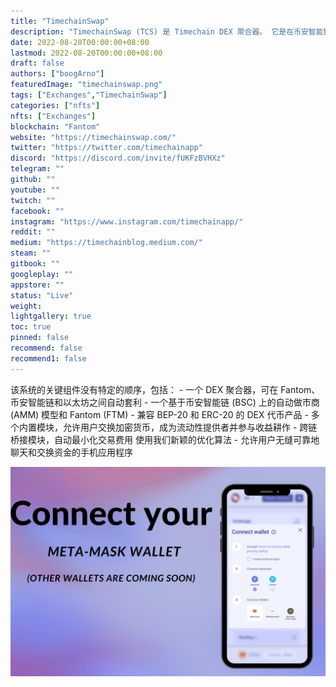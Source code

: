 ```yaml
---
title: "TimechainSwap"
description: "TimechainSwap (TCS) 是 Timechain DEX 聚合器。 它是在币安智能链 (BSC) 和 Fantom (FTM) 网络上构建的自动做市商 (AMM)."
date: 2022-08-20T00:00:00+08:00
lastmod: 2022-08-20T00:00:00+08:00
draft: false
authors: ["boogArno"]
featuredImage: "timechainswap.png"
tags: ["Exchanges","TimechainSwap"]
categories: ["nfts"]
nfts: ["Exchanges"]
blockchain: "Fantom"
website: "https://timechainswap.com/"
twitter: "https://twitter.com/timechainapp"
discord: "https://discord.com/invite/fUKFzBVHXz"
telegram: ""
github: ""
youtube: ""
twitch: ""
facebook: ""
instagram: "https://www.instagram.com/timechainapp/"
reddit: ""
medium: "https://timechainblog.medium.com/"
steam: ""
gitbook: ""
googleplay: ""
appstore: ""
status: "Live"
weight: 
lightgallery: true
toc: true
pinned: false
recommend: false
recommend1: false
---
```

该系统的关键组件没有特定的顺序，包括： - 一个 DEX 聚合器，可在 Fantom、币安智能链和以太坊之间自动套利 - 一个基于币安智能链 (BSC) 上的自动做市商 (AMM) 模型和 Fantom (FTM) - 兼容 BEP-20 和 ERC-20 的 DEX 代币产品 - 多个内置模块，允许用户交换加密货币，成为流动性提供者并参与收益耕作 - 跨链桥接模块，自动最小化交易费用 使用我们新颖的优化算法 - 允许用户无缝可靠地聊天和交换资金的手机应用程序

![timechainswap-dapp-defi-other-image1_f1fdb5b0732e7a9551d1304a6743db97](timechainswap-dapp-defi-other-image1_f1fdb5b0732e7a9551d1304a6743db97.png)